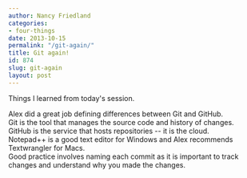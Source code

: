 ```yaml
---
author: Nancy Friedland
categories:
- four-things
date: 2013-10-15
permalink: "/git-again/"
title: Git again!
id: 874
slug: git-again
layout: post
---
```

Things I learned from today's session.

Alex did a great job defining differences between Git and GitHub.<br/>
Git is the tool that manages the source code and history of changes.<br/>
GitHub is the service that hosts repositories -- it is the cloud.<br/>
Notepad++ is a good text editor for Windows and Alex recommends Textwrangler for Macs.<br/>
Good practice involves naming each commit as it is important to track changes and understand why you made the changes.
